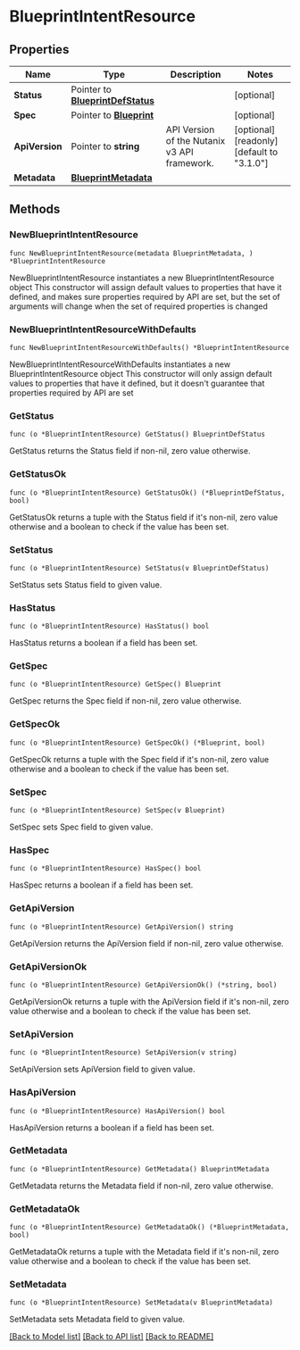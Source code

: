 # BlueprintIntentResource

## Properties

Name | Type | Description | Notes
------------ | ------------- | ------------- | -------------
**Status** | Pointer to [**BlueprintDefStatus**](BlueprintDefStatus.md) |  | [optional] 
**Spec** | Pointer to [**Blueprint**](Blueprint.md) |  | [optional] 
**ApiVersion** | Pointer to **string** | API Version of the Nutanix v3 API framework. | [optional] [readonly] [default to "3.1.0"]
**Metadata** | [**BlueprintMetadata**](BlueprintMetadata.md) |  | 

## Methods

### NewBlueprintIntentResource

`func NewBlueprintIntentResource(metadata BlueprintMetadata, ) *BlueprintIntentResource`

NewBlueprintIntentResource instantiates a new BlueprintIntentResource object
This constructor will assign default values to properties that have it defined,
and makes sure properties required by API are set, but the set of arguments
will change when the set of required properties is changed

### NewBlueprintIntentResourceWithDefaults

`func NewBlueprintIntentResourceWithDefaults() *BlueprintIntentResource`

NewBlueprintIntentResourceWithDefaults instantiates a new BlueprintIntentResource object
This constructor will only assign default values to properties that have it defined,
but it doesn't guarantee that properties required by API are set

### GetStatus

`func (o *BlueprintIntentResource) GetStatus() BlueprintDefStatus`

GetStatus returns the Status field if non-nil, zero value otherwise.

### GetStatusOk

`func (o *BlueprintIntentResource) GetStatusOk() (*BlueprintDefStatus, bool)`

GetStatusOk returns a tuple with the Status field if it's non-nil, zero value otherwise
and a boolean to check if the value has been set.

### SetStatus

`func (o *BlueprintIntentResource) SetStatus(v BlueprintDefStatus)`

SetStatus sets Status field to given value.

### HasStatus

`func (o *BlueprintIntentResource) HasStatus() bool`

HasStatus returns a boolean if a field has been set.

### GetSpec

`func (o *BlueprintIntentResource) GetSpec() Blueprint`

GetSpec returns the Spec field if non-nil, zero value otherwise.

### GetSpecOk

`func (o *BlueprintIntentResource) GetSpecOk() (*Blueprint, bool)`

GetSpecOk returns a tuple with the Spec field if it's non-nil, zero value otherwise
and a boolean to check if the value has been set.

### SetSpec

`func (o *BlueprintIntentResource) SetSpec(v Blueprint)`

SetSpec sets Spec field to given value.

### HasSpec

`func (o *BlueprintIntentResource) HasSpec() bool`

HasSpec returns a boolean if a field has been set.

### GetApiVersion

`func (o *BlueprintIntentResource) GetApiVersion() string`

GetApiVersion returns the ApiVersion field if non-nil, zero value otherwise.

### GetApiVersionOk

`func (o *BlueprintIntentResource) GetApiVersionOk() (*string, bool)`

GetApiVersionOk returns a tuple with the ApiVersion field if it's non-nil, zero value otherwise
and a boolean to check if the value has been set.

### SetApiVersion

`func (o *BlueprintIntentResource) SetApiVersion(v string)`

SetApiVersion sets ApiVersion field to given value.

### HasApiVersion

`func (o *BlueprintIntentResource) HasApiVersion() bool`

HasApiVersion returns a boolean if a field has been set.

### GetMetadata

`func (o *BlueprintIntentResource) GetMetadata() BlueprintMetadata`

GetMetadata returns the Metadata field if non-nil, zero value otherwise.

### GetMetadataOk

`func (o *BlueprintIntentResource) GetMetadataOk() (*BlueprintMetadata, bool)`

GetMetadataOk returns a tuple with the Metadata field if it's non-nil, zero value otherwise
and a boolean to check if the value has been set.

### SetMetadata

`func (o *BlueprintIntentResource) SetMetadata(v BlueprintMetadata)`

SetMetadata sets Metadata field to given value.



[[Back to Model list]](../README.md#documentation-for-models) [[Back to API list]](../README.md#documentation-for-api-endpoints) [[Back to README]](../README.md)


